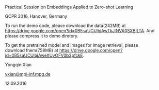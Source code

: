 Practical Session on Embeddings Applied to Zero-shot Learning

GCPR 2016, Hanover, Germany

To run the demo code, please download the data(242MB) at https://drive.google.com/open?id=0B5saUCUlbjAwTkJlNVA0SXBILTA. And please compress it to demo diretory. 

To get the pretrained model and images for image retrieval, please download them(758MB) at https://drive.google.com/open?id=0B5saUCUlbjAweXUyOFV0b3pfckE.

Yongqin Xian

yxian@mpi-inf.mpg.de

12.09.2016
